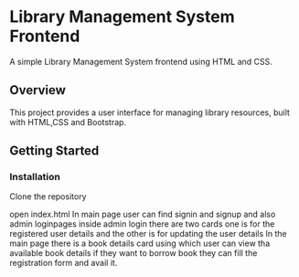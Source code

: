 
# Library Management System Frontend
A simple Library Management System frontend using HTML and CSS.
## Overview
This project provides a user interface for managing library resources, built with HTML,CSS and Bootstrap.

## Getting Started
### Installation
Clone the repository

open index.html
In main page user can find signin and signup and also admin loginpages
inside admin login there are two cards one is for the registered user details and the other is for updating the user details
In the main page there is a book details card using which user can view tha available book details
if they want to borrow book they can fill the registration form and avail it.

